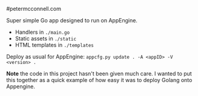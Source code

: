 #petermcconnell.com

Super simple Go app designed to run on AppEngine.

- Handlers in `./main.go`
- Static assets in `./static`
- HTML templates in `./templates`

Deploy as usual for AppEngine: `appcfg.py update . -A <appID> -V <version> .`

**Note** the code in this project hasn't been given much care. I wanted to put this together as a quick example of how easy it was to deploy Golang onto Appengine.
